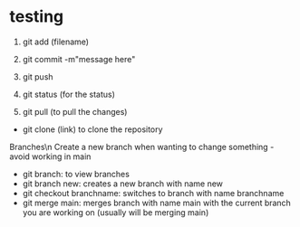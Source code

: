 # testing

1. git add (filename)
2. git commit -m"message here"
3. git push

4. git status (for the status)

5. git pull (to pull the changes)

- git clone (link) to clone the repository

Branches\n
Create a new branch when wanting to change something - avoid working in main
- git branch: to view branches
- git branch new: creates a new branch with name new
- git checkout branchname: switches to branch with name branchname 
- git merge main: merges branch with name main with the current branch you are working on (usually will be merging main)
